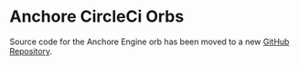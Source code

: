 # Anchore CircleCi Orbs
Source code for the Anchore Engine orb has been moved to a new [GitHub Repository](https://github.com/anchore/circleci-orbs/tree/master/anchore-engine).